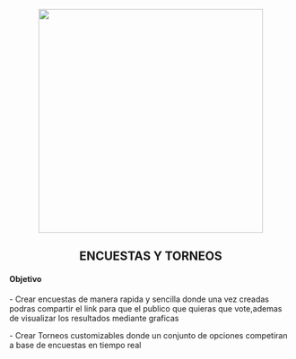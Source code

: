 <p align="center"><img src="https://res.cloudinary.com/dtfbvvkyp/image/upload/v1566331377/laravel-logolockup-cmyk-red.svg" width="400"></p>

<h2 align="center">
    ENCUESTAS Y TORNEOS
</h4>

<h4>
    Objetivo
</h5>
<p>
- Crear encuestas de manera rapida y sencilla donde una vez creadas podras compartir el link para que el publico que quieras que vote,ademas de visualizar los resultados mediante graficas
</p>
<p>
- Crear Torneos customizables donde un conjunto de opciones competiran a base de encuestas en tiempo real
</p>
